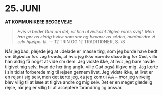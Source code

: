 # 25. JUNI

**AT KOMMUNIKERE BEGGE VEJE**

> *Hvis vi beder Gud om det, vil han utvivlsomt tilgive vores svigt. Men han gør os aldrig hvide som sne og bevarer os sådan, medmindre vi selv hjælper til.*
> — 12 TRIN OG 12 TRADITIONER, S. 73

Når jeg bad, plejede jeg at udelade en masse ting, som jeg burde have bedt om tilgivelse for. Jeg troede, at hvis jeg ikke nævnte disse ting for Gud, ville han aldrig få noget at vide om dem. Jeg vidste ikke, at hvis jeg bare havde tilgivet mig selv, hvad de her ting angik, ville Gud også tilgive mig. Jeg lærte i sin tid at forberede mig til rejsen gennem livet. Jeg vidste ikke, at livet er en rejse i sig selv, men det lærte jeg, da jeg kom til AA – hvor jeg virkelig blev villig til at lære at tilgive andre og mig selv. Det er en meget glædelig rejse, når jeg er villig til at acceptere forandring og ansvar.
